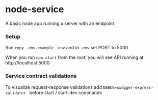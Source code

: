 # node-service

A basic node app running a server with an endpoint

### Setup

Run `copy .env.example .env` and in `.env` set PORT to 5000

When you run `npm start` from the root, you will see API running at http://localhost:5000

### Service contract validations

To visualize request-response validations add `DEBUG=swagger-express-validator ` before start / start-dev commands
